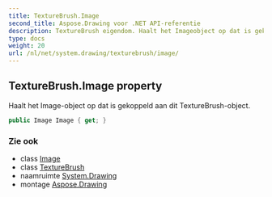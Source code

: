 ```yaml
---
title: TextureBrush.Image
second_title: Aspose.Drawing voor .NET API-referentie
description: TextureBrush eigendom. Haalt het Imageobject op dat is gekoppeld aan dit TextureBrushobject.
type: docs
weight: 20
url: /nl/net/system.drawing/texturebrush/image/
---
```

## TextureBrush.Image property

Haalt het Image-object op dat is gekoppeld aan dit TextureBrush-object.

```csharp
public Image Image { get; }
```

### Zie ook

* class [Image](../../image/)
* class [TextureBrush](../)
* naamruimte [System.Drawing](../../texturebrush/)
* montage [Aspose.Drawing](../../../)


